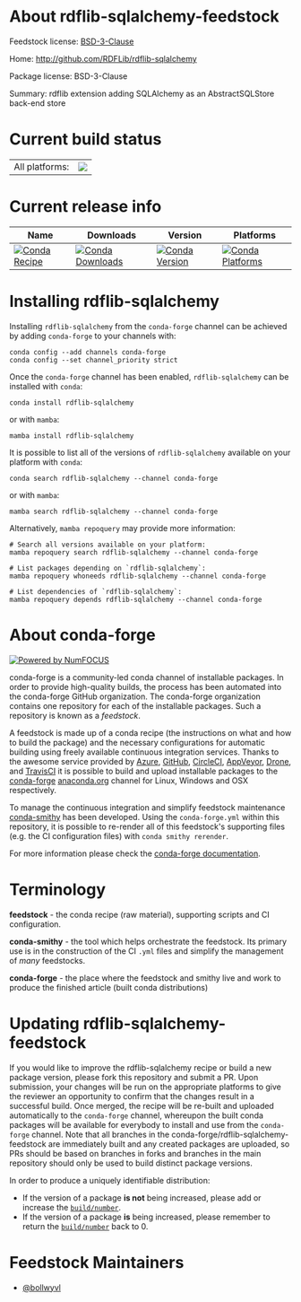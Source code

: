 About rdflib-sqlalchemy-feedstock
=================================

Feedstock license: [BSD-3-Clause](https://github.com/conda-forge/rdflib-sqlalchemy-feedstock/blob/main/LICENSE.txt)

Home: http://github.com/RDFLib/rdflib-sqlalchemy

Package license: BSD-3-Clause

Summary: rdflib extension adding SQLAlchemy as an AbstractSQLStore back-end store

Current build status
====================


<table><tr><td>All platforms:</td>
    <td>
      <a href="https://dev.azure.com/conda-forge/feedstock-builds/_build/latest?definitionId=16169&branchName=main">
        <img src="https://dev.azure.com/conda-forge/feedstock-builds/_apis/build/status/rdflib-sqlalchemy-feedstock?branchName=main">
      </a>
    </td>
  </tr>
</table>

Current release info
====================

| Name | Downloads | Version | Platforms |
| --- | --- | --- | --- |
| [![Conda Recipe](https://img.shields.io/badge/recipe-rdflib--sqlalchemy-green.svg)](https://anaconda.org/conda-forge/rdflib-sqlalchemy) | [![Conda Downloads](https://img.shields.io/conda/dn/conda-forge/rdflib-sqlalchemy.svg)](https://anaconda.org/conda-forge/rdflib-sqlalchemy) | [![Conda Version](https://img.shields.io/conda/vn/conda-forge/rdflib-sqlalchemy.svg)](https://anaconda.org/conda-forge/rdflib-sqlalchemy) | [![Conda Platforms](https://img.shields.io/conda/pn/conda-forge/rdflib-sqlalchemy.svg)](https://anaconda.org/conda-forge/rdflib-sqlalchemy) |

Installing rdflib-sqlalchemy
============================

Installing `rdflib-sqlalchemy` from the `conda-forge` channel can be achieved by adding `conda-forge` to your channels with:

```
conda config --add channels conda-forge
conda config --set channel_priority strict
```

Once the `conda-forge` channel has been enabled, `rdflib-sqlalchemy` can be installed with `conda`:

```
conda install rdflib-sqlalchemy
```

or with `mamba`:

```
mamba install rdflib-sqlalchemy
```

It is possible to list all of the versions of `rdflib-sqlalchemy` available on your platform with `conda`:

```
conda search rdflib-sqlalchemy --channel conda-forge
```

or with `mamba`:

```
mamba search rdflib-sqlalchemy --channel conda-forge
```

Alternatively, `mamba repoquery` may provide more information:

```
# Search all versions available on your platform:
mamba repoquery search rdflib-sqlalchemy --channel conda-forge

# List packages depending on `rdflib-sqlalchemy`:
mamba repoquery whoneeds rdflib-sqlalchemy --channel conda-forge

# List dependencies of `rdflib-sqlalchemy`:
mamba repoquery depends rdflib-sqlalchemy --channel conda-forge
```


About conda-forge
=================

[![Powered by
NumFOCUS](https://img.shields.io/badge/powered%20by-NumFOCUS-orange.svg?style=flat&colorA=E1523D&colorB=007D8A)](https://numfocus.org)

conda-forge is a community-led conda channel of installable packages.
In order to provide high-quality builds, the process has been automated into the
conda-forge GitHub organization. The conda-forge organization contains one repository
for each of the installable packages. Such a repository is known as a *feedstock*.

A feedstock is made up of a conda recipe (the instructions on what and how to build
the package) and the necessary configurations for automatic building using freely
available continuous integration services. Thanks to the awesome service provided by
[Azure](https://azure.microsoft.com/en-us/services/devops/), [GitHub](https://github.com/),
[CircleCI](https://circleci.com/), [AppVeyor](https://www.appveyor.com/),
[Drone](https://cloud.drone.io/welcome), and [TravisCI](https://travis-ci.com/)
it is possible to build and upload installable packages to the
[conda-forge](https://anaconda.org/conda-forge) [anaconda.org](https://anaconda.org/)
channel for Linux, Windows and OSX respectively.

To manage the continuous integration and simplify feedstock maintenance
[conda-smithy](https://github.com/conda-forge/conda-smithy) has been developed.
Using the ``conda-forge.yml`` within this repository, it is possible to re-render all of
this feedstock's supporting files (e.g. the CI configuration files) with ``conda smithy rerender``.

For more information please check the [conda-forge documentation](https://conda-forge.org/docs/).

Terminology
===========

**feedstock** - the conda recipe (raw material), supporting scripts and CI configuration.

**conda-smithy** - the tool which helps orchestrate the feedstock.
                   Its primary use is in the construction of the CI ``.yml`` files
                   and simplify the management of *many* feedstocks.

**conda-forge** - the place where the feedstock and smithy live and work to
                  produce the finished article (built conda distributions)


Updating rdflib-sqlalchemy-feedstock
====================================

If you would like to improve the rdflib-sqlalchemy recipe or build a new
package version, please fork this repository and submit a PR. Upon submission,
your changes will be run on the appropriate platforms to give the reviewer an
opportunity to confirm that the changes result in a successful build. Once
merged, the recipe will be re-built and uploaded automatically to the
`conda-forge` channel, whereupon the built conda packages will be available for
everybody to install and use from the `conda-forge` channel.
Note that all branches in the conda-forge/rdflib-sqlalchemy-feedstock are
immediately built and any created packages are uploaded, so PRs should be based
on branches in forks and branches in the main repository should only be used to
build distinct package versions.

In order to produce a uniquely identifiable distribution:
 * If the version of a package **is not** being increased, please add or increase
   the [``build/number``](https://docs.conda.io/projects/conda-build/en/latest/resources/define-metadata.html#build-number-and-string).
 * If the version of a package **is** being increased, please remember to return
   the [``build/number``](https://docs.conda.io/projects/conda-build/en/latest/resources/define-metadata.html#build-number-and-string)
   back to 0.

Feedstock Maintainers
=====================

* [@bollwyvl](https://github.com/bollwyvl/)

